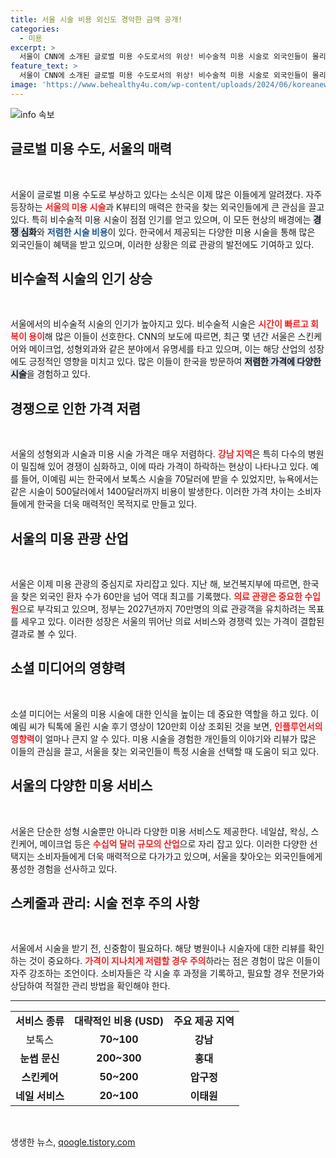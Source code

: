 ```yaml
---
title: 서울 시술 비용 외신도 경악한 금액 공개!
categories:
  - 미용
excerpt: >
  서울이 CNN에 소개된 글로벌 미용 수도로서의 위상! 비수술적 미용 시술로 외국인들이 몰리고, 저렴한 가격 덕분에 인기를 끌고 있습니다. 이예림 인플루언서의 15개 시술 사례를 통해 미용 관광의 매력을 전합니다.
feature_text: >
  서울이 CNN에 소개된 글로벌 미용 수도로서의 위상! 비수술적 미용 시술로 외국인들이 몰리고, 저렴한 가격 덕분에 인기를 끌고 있습니다. 이예림 인플루언서의 15개 시술 사례를 통해 미용 관광의 매력을 전합니다.
image: 'https://www.behealthy4u.com/wp-content/uploads/2024/06/koreanews.jpg'
---
```


<p><img src="https://www.behealthy4u.com/wp-content/uploads/2024/06/koreanews.jpg" alt="info 속보" /></p>

<h2 data-ke-size="size26">글로벌 미용 수도, 서울의 매력</h2>

<p data-ke-size="size16">&nbsp;</p>

<p>서울이 글로벌 미용 수도로 부상하고 있다는 소식은 이제 많은 이들에게 알려졌다. 자주 등장하는 <b><span style="color: #ee2323;">서울의 미용 시술</span></b>과 K뷰티의 매력은 한국을 찾는 외국인들에게 큰 관심을 끌고 있다. 특히 비수술적 미용 시술이 점점 인기를 얻고 있으며, 이 모든 현상의 배경에는 <b><span style="background-color: #21538527;">경쟁 심화</span></b>와 <b><span style="color: #1a5490;">저렴한 시술 비용</span></b>이 있다. 한국에서 제공되는 다양한 미용 시술을 통해 많은 외국인들이 혜택을 받고 있으며, 이러한 상황은 의료 관광의 발전에도 기여하고 있다.</p>

<h2 data-ke-size="size26">비수술적 시술의 인기 상승</h2>

<p data-ke-size="size16">&nbsp;</p>

<p>서울에서의 비수술적 시술의 인기가 높아지고 있다. 비수술적 시술은 <b><span style="color: #ee2323;">시간이 빠르고 회복이 용이</span></b>해 많은 이들이 선호한다. CNN의 보도에 따르면, 최근 몇 년간 서울은 스킨케어와 메이크업, 성형외과와 같은 분야에서 유명세를 타고 있으며, 이는 해당 산업의 성장에도 긍정적인 영향을 미치고 있다. 많은 이들이 한국을 방문하여 <b><span style="background-color: #21538527;">저렴한 가격에 다양한 시술</span></b>을 경험하고 있다.</p>

<h2 data-ke-size="size26">경쟁으로 인한 가격 저렴</h2>

<p data-ke-size="size16">&nbsp;</p>

<p>서울의 성형외과 시술과 미용 시술 가격은 매우 저렴하다. <b><span style="color: #ee2323;">강남 지역</span></b>은 특히 다수의 병원이 밀집해 있어 경쟁이 심화하고, 이에 따라 가격이 하락하는 현상이 나타나고 있다. 예를 들어, 이예림 씨는 한국에서 보톡스 시술을 70달러에 받을 수 있었지만, 뉴욕에서는 같은 시술이 500달러에서 1400달러까지 비용이 발생한다. 이러한 가격 차이는 소비자들에게 한국을 더욱 매력적인 목적지로 만들고 있다.</p>

<h2 data-ke-size="size26">서울의 미용 관광 산업</h2>

<p data-ke-size="size16">&nbsp;</p>

<p>서울은 이제 미용 관광의 중심지로 자리잡고 있다. 지난 해, 보건복지부에 따르면, 한국을 찾은 외국인 환자 수가 60만을 넘어 역대 최고를 기록했다. <b><span style="color: #ee2323;">의료 관광은 중요한 수입원</span></b>으로 부각되고 있으며, 정부는 2027년까지 70만명의 의료 관광객을 유치하려는 목표를 세우고 있다. 이러한 성장은 서울의 뛰어난 의료 서비스와 경쟁력 있는 가격이 결합된 결과로 볼 수 있다.</p>

<h2 data-ke-size="size26">소셜 미디어의 영향력</h2>

<p data-ke-size="size16">&nbsp;</p>

<p>소셜 미디어는 서울의 미용 시술에 대한 인식을 높이는 데 중요한 역할을 하고 있다. 이예림 씨가 틱톡에 올린 시술 후기 영상이 120만회 이상 조회된 것을 보면, <b><span style="color: #ee2323;">인플루언서의 영향력</span></b>이 얼마나 큰지 알 수 있다. 미용 시술을 경험한 개인들의 이야기와 리뷰가 많은 이들의 관심을 끌고, 서울을 찾는 외국인들이 특정 시술을 선택할 때 도움이 되고 있다.</p>

<h2 data-ke-size="size26">서울의 다양한 미용 서비스</h2>

<p data-ke-size="size16">&nbsp;</p>

<p>서울은 단순한 성형 시술뿐만 아니라 다양한 미용 서비스도 제공한다. 네일샵, 왁싱, 스킨케어, 메이크업 등은 <b><span style="color: #ee2323;">수십억 달러 규모의 산업</span></b>으로 자리 잡고 있다. 이러한 다양한 선택지는 소비자들에게 더욱 매력적으로 다가가고 있으며, 서울을 찾아오는 외국인들에게 풍성한 경험을 선사하고 있다.</p>

<h2 data-ke-size="size26">스케줄과 관리: 시술 전후 주의 사항</h2>

<p data-ke-size="size16">&nbsp;</p>

<p>서울에서 시술을 받기 전, 신중함이 필요하다. 해당 병원이나 시술자에 대한 리뷰를 확인하는 것이 중요하다. <b><span style="color: #ee2323;">가격이 지나치게 저렴할 경우 주의</span></b>하라는 점은 경험이 많은 이들이 자주 강조하는 조언이다. 소비자들은 각 시술 후 과정을 기록하고, 필요할 경우 전문가와 상담하여 적절한 관리 방법을 확인해야 한다.</p>

<hr>

<table style="width: 100%; border-collapse: collapse;">
<tr>
<td style="text-align: center; height: 17px;"><b>서비스 종류</b></td>
<td style="text-align: center; height: 17px;"><b>대략적인 비용 (USD)</b></td>
<td style="text-align: center; height: 17px;"><b>주요 제공 지역</b></td>
</tr>
<tr>
<td style="text-align: center; height: 17px;">보톡스</td>
<td style="text-align: center; height: 17px;"><b>70~100</b></td>
<td style="text-align: center; height: 17px;"><b>강남</b></td>
</tr>
<tr>
<td style="text-align: center; height: 17px;"><b>눈썹 문신</b></td>
<td style="text-align: center; height: 17px;"><b>200~300</b></td>
<td style="text-align: center; height: 17px;"><b>홍대</b></td>
</tr>
<tr>
<td style="text-align: center; height: 17px;"><b>스킨케어</b></td>
<td style="text-align: center; height: 17px;"><b>50~200</b></td>
<td style="text-align: center; height: 17px;"><b>압구정</b></td>
</tr>
<tr>
<td style="text-align: center; height: 17px;"><b>네일 서비스</b></td>
<td style="text-align: center; height: 17px;"><b>20~100</b></td>
<td style="text-align: center; height: 17px;"><b>이태원</b></td>
</tr>
</table>

<p data-ke-size="size16">&nbsp;</p>
생생한 뉴스, <a href="https://qoogle.tistory.com" rel="dofollow">qoogle.tistory.com</a>


